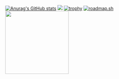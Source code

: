 [![Anurag's GitHub stats](https://github-readme-stats.vercel.app/api?username=udonrm)](https://github.com/udonrm/github-readme-stats)
![](http://github-profile-summary-cards.vercel.app/api/cards/productive-time?username=udonrm&theme=default&utcOffset=9)
[![trophy](https://github-profile-trophy.vercel.app/?username=udonrm)](https://github.com/udonrm/github-profile-trophy)
[![roadmap.sh](https://api.roadmap.sh/v1-badge/wide/65af69640c5481228322c093?variant=light)](https://roadmap.sh)
<img src="https://4.bp.blogspot.com/-RMr_g6QTH18/WMfB-X_7F3I/AAAAAAABCjs/u1rlglAsaB49h5_DMCJPQtDlGj3ekMNYQCLcB/s800/food_men_family_udon.png" width="200"/>
